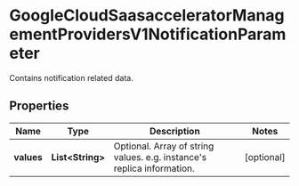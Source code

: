 

# GoogleCloudSaasacceleratorManagementProvidersV1NotificationParameter

Contains notification related data.

## Properties

| Name | Type | Description | Notes |
|------------ | ------------- | ------------- | -------------|
|**values** | **List&lt;String&gt;** | Optional. Array of string values. e.g. instance&#39;s replica information. |  [optional] |



